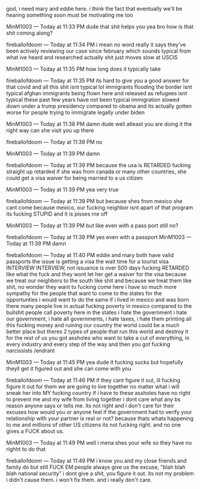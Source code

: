 god, i need mary and eddie here. i think the fact that eventually we'll be hearing something soon must be motivating me too

MinM1003 — Today at 11:33 PM
dude that shit helps you
yea bro how is that shit coming along?

fireballofdoom — Today at 11:34 PM
i mean no word really
it says they've been actively reviewing our case since february
which sounds typical from what ive heard and researched actually
shit just moves slow at USCIS

MinM1003 — Today at 11:35 PM
how long does it typically take

fireballofdoom — Today at 11:35 PM
its hard to give you a good answer for that
covid and all this shit isnt typical lol
immigrants flooding the border isnt typical
afghan immigrants being flown here and released as refugees isnt typical
these past few years have not been typical
immigration slowed down under a trump presidency compared to obama and its actually gotten worse for people trying to immigrate legally under biden 

MinM1003 — Today at 11:38 PM
damn dude well atleast you are doing it the right way
can she visit you up there

fireballofdoom — Today at 11:39 PM
no

MinM1003 — Today at 11:39 PM
damn

fireballofdoom — Today at 11:39 PM
because the usa is RETARDED
fucking straight up retarded
if she was from canada or many other countries, she could get a visa waiver for being married to a us citizen

MinM1003 — Today at 11:39 PM
yea very true

fireballofdoom — Today at 11:39 PM
but because shes from mexico she cant come
because mexico, our fucking neighbor
isnt apart of that program
its fucking STUPID
and it is pisses me off

MinM1003 — Today at 11:39 PM
but like even with a pass port still no?

fireballofdoom — Today at 11:39 PM
yes
even with a passport
MinM1003 — Today at 11:39 PM
damn

fireballofdoom — Today at 11:40 PM
eddie and mary both have valid passports
the issue is getting a visa
the wait time for a tourist visa INTERVIEW
INTERVIEW, not issuance
is
over 500 days
fucking
RETARDED
like what the fuck
and they wont let her get a waiver for the visa because we treat our neighbors to the south like shit
and because we treat them like shit, no wonder they want to fucking come here
i have so much more sympathy for the people that want to come to the states for the opportunties
i would want to do the same if i lived in mexico and was born there
many people live in actual fucking poverty in mexico
compared to the bullshit people call poverty here in the states
i hate the government
i hate our government, i hate all governments, i hate taxes, i hate them printing all this fucking money and ruining our country
the world could be a much better place but theres 2 types of people that run this world and destroy it for the rest of us
you got assholes who want to take a cut of everything, in every industry and every step of the way
and then you got fucking narcissists
/endrant

MinM1003 — Today at 11:45 PM
yea dude it fucking sucks
but hopefully theyll get it figured out and she can come with you

fireballofdoom — Today at 11:46 PM
if they cant figure it out, ill fucking figure it out for them
we are going to live together no matter what
i will sneak her into MY fucking country if i have to
these assholes have no right to prevent me and my wife from living together
i dont care what any bs reason anyone says or tells me. its not right and i don't care for their excuses
how would you or anyone feel if the government had to verify your relationship with your partner is real or not?
because thats whats happening to me and millions of other US citizens
its not fucking right.
and no one gives a FUCK about us.

MinM1003 — Today at 11:49 PM
well i mena shes your wife so they have no righht to do that

fireballofdoom — Today at 11:49 PM
i know you and my close friends and family do
but still
FUCK EM
people always give us the excuse, "blah blah blah national security"
i dont give a shit, you figure it out. its not my problem
i didn't cause them.
i won't fix them.
and i really don't care. 
 
